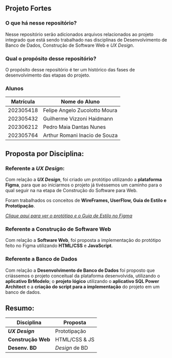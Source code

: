 ## Projeto Fortes

### O que há nesse repositório?

Nesse repositório serão adicionados arquivos relacionados ao projeto integrado que está sendo trabalhado nas disciplinas de Desenvolvimento de Banco de Dados, Construção de Software Web e _UX Design_.

### Qual o propósito desse repositório?

O propósito desse repositório é ter um histórico das fases de desenvolvimento das etapas do projeto.

### Alunos

| Matrícula | Nome do Aluno                 |
| --------- | ----------------------------- |
| 202305418 | Felipe Angelo Zucolotto Moura |
| 202305432 | Guilherme Vizzoni Haidmann    |
| 202306212 | Pedro Maia Dantas Nunes       |
| 202305764 | Arthur Romani Inacio de Souza |

## Proposta por Disciplina:

### Referente a _UX Design_:

Com relação a **_UX Design_**, foi criado um protótipo utilizando a **plataforma Figma**, para que ao iniciarmos o projeto já tivéssemos um caminho para o qual seguir na na etapa de Construção do Software para Web.

Foram trabalhados os conceitos de **WireFrames, UserFlow, Guia de Estilo e Prototipação**.

[_Clique aqui para ver o protótipo e o Guia de Estilo no Figma_](<https://www.figma.com/file/Ovk3NuPNT5CT0lVo2Ccird/Prototipa%C3%A7%C3%A3o-Trabalho-Susileia---Projeto-UX-MIVV-(2)?type=design&node-id=0%3A1&mode=design&t=oS3I7ZTn2DrWJtW9-1>)

### Referente a Construção de Software Web

Com relação a **Software Web**, foi proposta a implementação do protótipo feito no Figma utilizando **HTML/CSS** e **JavaScript**.

### Referente a Banco de Dados

Com relação a **Desenvolvimento de Banco de Dados** foi proposto que criássemos o projeto conceitual da plataforma desenvolvida, utilizando o **aplicativo BrModelo**; o **projeto lógico** utilizando o **aplicativo SQL Power Architect** e a **criação do script para a implementação** do projeto em um banco de dados.

## Resumo:

| Disciplina         | Proposta       |
| ------------------ | -------------- |
| **_UX Design_**    | Prototipação   |
| **Construção Web** | HTML/CSS & JS  |
| **Desenv. BD**     | _Design_ de BD |
